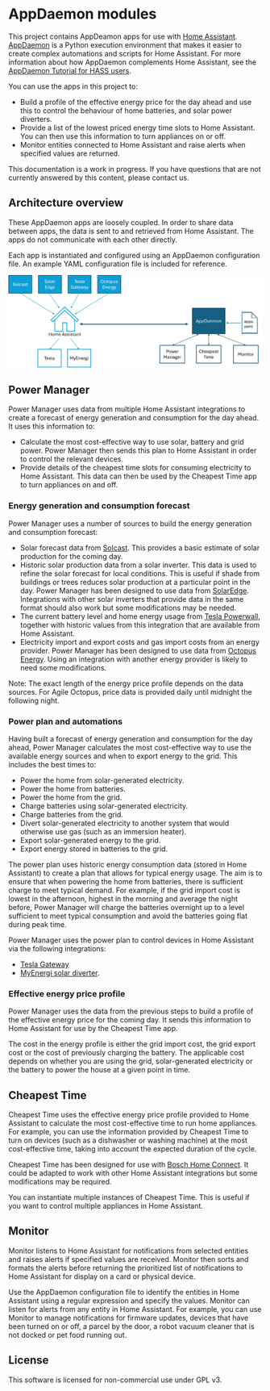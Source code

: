 # AppDaemon modules

This project contains AppDeamon apps for use with [Home Assistant](https://github.com/home-assistant). [AppDaemon](https://github.com/AppDaemon) is a Python execution environment that makes it easier to create complex automations and scripts for Home Assistant. For more information about how AppDaemon complements Home Assistant, see the [AppDaemon Tutorial for HASS users](https://appdaemon.readthedocs.io/en/latest/HASS_TUTORIAL.html).

You can use the apps in this project to:

* Build a profile of the effective energy price for the day ahead and use this to control the behaviour of home batteries, and solar power diverters.
* Provide a list of the lowest priced energy time slots to Home Assistant. You can then use this information to turn appliances on or off.
* Monitor entities connected to Home Assistant and raise alerts when specified values are returned.

This documentation is a work in progress. If you have questions that are not currently answered by this content, please contact us.

## Architecture overview

These AppDaemon apps are loosely coupled. In order to share data between apps, the data is sent to and retrieved from Home Assistant. The apps do not communicate with each other directly.

Each app is instantiated and configured using an AppDaemon configuration file. An example YAML configuration file is included for reference.

![Architecture overview diagram](./architecture_overview.png)

## Power Manager

Power Manager uses data from multiple Home Assistant integrations to create a forecast of energy generation and consumption for the day ahead. It uses this information to:

* Calculate the most cost-effective way to use solar, battery and grid power. Power Manager then sends this plan to Home Assistant in order to control the relevant devices.
* Provide details of the cheapest time slots for consuming electricity to Home Assistant. This data can then be used by the Cheapest Time app to turn appliances on and off.

### Energy generation and consumption forecast

Power Manager uses a number of sources to build the energy generation and consumption forecast:

* Solar forecast data from [Solcast](https://github.com/696GrocuttT/ha-solcast-solar). This provides a basic estimate of solar production for the coming day.
* Historic solar production data from a solar inverter. This data is used to refine the solar forecast for local conditions. This is useful if shade from buildings or trees reduces solar production at a particular point in the day. Power Manager has been designed to use data from [SolarEdge](https://github.com/696GrocuttT/solaredge-modbus-hass). Integrations with other solar inverters that provide data in the same format should also work but some modifications may be needed.
* The current battery level and home energy usage from [Tesla Powerwall](https://www.home-assistant.io/integrations/powerwall/), together with historic values from this integration that are available from Home Assistant.
* Electricity import and export costs and gas import costs from an energy provider. Power Manager has been designed to use data from [Octopus Energy](https://github.com/696GrocuttT/HomeAssistant-OctopusEnergy). Using an integration with another energy provider is likely to need some modifications.

Note: The exact length of the energy price profile depends on the data sources. For Agile Octopus, price data is provided daily until midnight the following night.

### Power plan and automations

Having built a forecast of energy generation and consumption for the day ahead, Power Manager calculates the most cost-effective way to use the available energy sources and when to export energy to the grid. This includes the best times to:

* Power the home from solar-generated electricity.
* Power the home from batteries.
* Power the home from the grid.
* Charge batteries using solar-generated electricity.
* Charge batteries from the grid.
* Divert solar-generated electricity to another system that would otherwise use gas (such as an immersion heater).
* Export solar-generated energy to the grid.
* Export energy stored in batteries to the grid.

The power plan uses historic energy consumption data (stored in Home Assistant) to create a plan that allows for typical energy usage. The aim is to ensure that when powering the home from batteries, there is sufficient charge to meet typical demand. For example, if the grid import cost is lowest in the afternoon, highest in the morning and average the night before, Power Manager will charge the batteries overnight up to a level sufficient to meet typical consumption and avoid the batteries going flat during peak time.

Power Manager uses the power plan to control devices in Home Assistant via the following integrations:

* [Tesla Gateway](https://github.com/696GrocuttT/ha-tesla-gateway)
* [MyEnergi solar diverter](https://github.com/696GrocuttT/ha-myenergi).

### Effective energy price profile

Power Manager uses the data from the previous steps to build a profile of the effective energy price for the coming day. It sends this information to Home Assistant for use by the Cheapest Time app.

The cost in the energy profile is either the grid import cost, the grid export cost or the cost of previously charging the battery. The applicable cost depends on whether you are using the grid, solar-generated electricity or the battery to power the house at a given point in time.

## Cheapest Time

Cheapest Time uses the effective energy price profile provided to Home Assistant to calculate the most cost-effective time to run home appliances. For example, you can use the information provided by Cheapest Time to turn on devices (such as a dishwasher or washing machine) at the most cost-effective time, taking into account the expected duration of the cycle.

Cheapest Time has been designed for use with [Bosch Home Connect](https://www.home-assistant.io/integrations/home_connect/). It could be adapted to work with other Home Assistant integrations but some modifications may be required.

You can instantiate multiple instances of Cheapest Time. This is useful if you want to control multiple appliances in Home Assistant.

## Monitor

Monitor listens to Home Assistant for notifications from selected entities and raises alerts if specified values are received. Monitor then sorts and formats the alerts before returning the prioritized list of notifications to Home Assistant for display on a card or physical device.

Use the AppDaemon configuration file to identify the entities in Home Assistant using a regular expression and specify the values. Monitor can listen for alerts from any entity in Home Assistant. For example, you can use Monitor to manage notifications for firmware updates, devices that have been turned on or off, a parcel by the door, a robot vacuum cleaner that is not docked or pet food running out.

## License

This software is licensed for non-commercial use under GPL v3.
